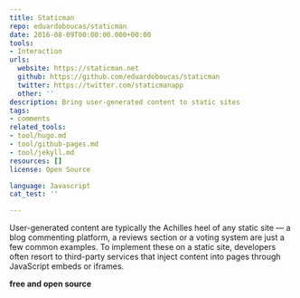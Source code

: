 ```yaml
---
title: Staticman
repo: eduardoboucas/staticman
date: 2016-08-09T00:00:00.000+00:00
tools:
- Interaction
urls:
  website: https://staticman.net
  github: https://github.com/eduardoboucas/staticman
  twitter: https://twitter.com/staticmanapp
  other: ''
description: Bring user-generated content to static sites
tags:
- comments
related_tools:
- tool/hugo.md
- tool/github-pages.md
- tool/jekyll.md
resources: []
license: Open Source

language: Javascript
cat_test: ''

---
```

User-generated content are typically the Achilles heel of any static site — a blog commenting platform, a reviews section or a voting system are just a few common examples. To implement these on a static site, developers often resort to third-party services that inject content into pages through JavaScript embeds or iframes.

**free and open source**
